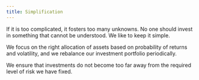 ```yaml
---
title: Simplification
---
```

If it is too complicated, it fosters too many unknowns. No one should invest in something that cannot be understood. We like to keep it simple.

We focus on the right allocation of assets based on probability of returns and volatility, and we rebalance our investment portfolio periodically.

We ensure that investments do not become too far away from the required level of risk we have fixed.
